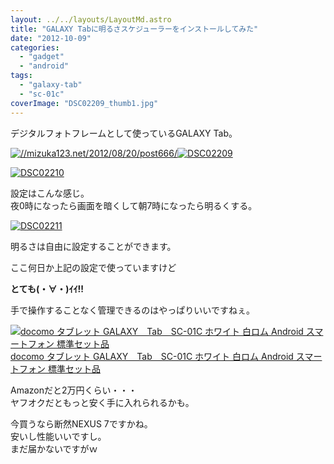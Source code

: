 ```yaml
---
layout: ../../layouts/LayoutMd.astro
title: "GALAXY Tabに明るさスケジューラーをインストールしてみた"
date: "2012-10-09"
categories: 
  - "gadget"
  - "android"
tags: 
  - "galaxy-tab"
  - "sc-01c"
coverImage: "DSC02209_thumb1.jpg"
---
```


デジタルフォトフレームとして使っているGALAXY Tab。

[![//mizuka123.net/2012/08/20/post666/](images/DSC02209.jpg "GALAXY Tab SC-01C活用(今さらw) » みずかるちゃー | みずかるちゃー")![DSC02209](images/DSC02209_thumb.jpg "DSC02209")](//mizuka123.net/2012/08/20/post666/)

[![DSC02210](images/DSC02210_thumb.jpg "DSC02210")](//mizuka123.net/wp-content/uploads/2012/10/DSC02210.jpg)

設定はこんな感じ。  
夜0時になったら画面を暗くして朝7時になったら明るくする。

[![DSC02211](images/DSC02211_thumb.jpg "DSC02211")](//mizuka123.net/wp-content/uploads/2012/10/DSC02211.jpg)

明るさは自由に設定することができます。

ここ何日か上記の設定で使っていますけど

**とても(・∀・)ｲｲ!!**

手で操作することなく管理できるのはやっぱりいいですねぇ。

[![docomo タブレット GALAXY　Tab　SC-01C ホワイト 白ロム Android スマートフォン 標準セット品](images/31urqTS%2BYIL._SL75_.jpg)  
docomo タブレット GALAXY　Tab　SC-01C ホワイト 白ロム Android スマートフォン 標準セット品  
](https://www.amazon.co.jp/exec/obidos/ASIN/B004ENA91O/mizuka123-22/ref=nosim)

Amazonだと2万円くらい・・・  
ヤフオクだともっと安く手に入れられるかも。

今買うなら断然NEXUS 7ですかね。  
安いし性能いいですし。  
まだ届かないですがｗ
